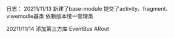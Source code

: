 日志：
20211/11/13
新建了base-module 提交了activity、fragment、viwemodle基类
依赖版本统一管理类

20211/11/14
添加第三方库
EventBus
ARout

